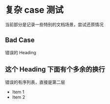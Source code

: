 # 复杂 case 测试

当前部分是记录一些特别的文档场景，尝试还原情况

## Bad Case

错误的 Heading

## 这个 Heading 下面有个多余的换行

错误的有序列表，直接是第二层
- Item 1
- Item 2